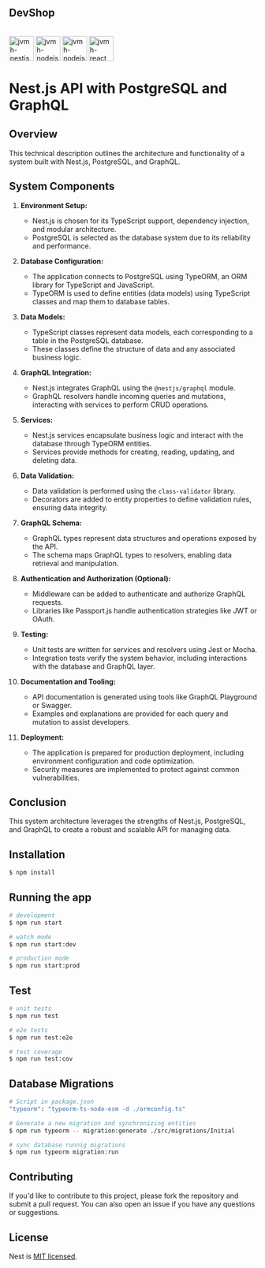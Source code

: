 ## DevShop
<div style="display: inline_block"><br/>
<img align="center" alt="jvmh-nestjs" height="50" width="50" src="https://cdn.jsdelivr.net/gh/devicons/devicon@latest/icons/nestjs/nestjs-original.svg"" />
 <img align="center" alt="jvmh-nodejs" height="50" width="50" src="https://cdn.jsdelivr.net/gh/devicons/devicon/icons/nodejs/nodejs-plain.svg" />
<img align="center" alt="jvmh-nodejs" height="50" width="50" src="https://cdn.jsdelivr.net/gh/devicons/devicon/icons/graphql/graphql-plain.svg" />
<img align="center" alt="jvmh-react" height="50" width="50" src="https://cdn.jsdelivr.net/gh/devicons/devicon/icons/docker/docker-original-wordmark.svg"  />

</div>


 # Nest.js API with PostgreSQL and GraphQL

## Overview

This technical description outlines the architecture and functionality of a system built with Nest.js, PostgreSQL, and GraphQL.

## System Components

1. **Environment Setup:**
   - Nest.js is chosen for its TypeScript support, dependency injection, and modular architecture.
   - PostgreSQL is selected as the database system due to its reliability and performance.

2. **Database Configuration:**
   - The application connects to PostgreSQL using TypeORM, an ORM library for TypeScript and JavaScript.
   - TypeORM is used to define entities (data models) using TypeScript classes and map them to database tables.

3. **Data Models:**
   - TypeScript classes represent data models, each corresponding to a table in the PostgreSQL database.
   - These classes define the structure of data and any associated business logic.

4. **GraphQL Integration:**
   - Nest.js integrates GraphQL using the `@nestjs/graphql` module.
   - GraphQL resolvers handle incoming queries and mutations, interacting with services to perform CRUD operations.

5. **Services:**
   - Nest.js services encapsulate business logic and interact with the database through TypeORM entities.
   - Services provide methods for creating, reading, updating, and deleting data.

6. **Data Validation:**
   - Data validation is performed using the `class-validator` library.
   - Decorators are added to entity properties to define validation rules, ensuring data integrity.

7. **GraphQL Schema:**
   - GraphQL types represent data structures and operations exposed by the API.
   - The schema maps GraphQL types to resolvers, enabling data retrieval and manipulation.

8. **Authentication and Authorization (Optional):**
   - Middleware can be added to authenticate and authorize GraphQL requests.
   - Libraries like Passport.js handle authentication strategies like JWT or OAuth.

9. **Testing:**
   - Unit tests are written for services and resolvers using Jest or Mocha.
   - Integration tests verify the system behavior, including interactions with the database and GraphQL layer.

10. **Documentation and Tooling:**
    - API documentation is generated using tools like GraphQL Playground or Swagger.
    - Examples and explanations are provided for each query and mutation to assist developers.

11. **Deployment:**
    - The application is prepared for production deployment, including environment configuration and code optimization.
    - Security measures are implemented to protect against common vulnerabilities.

## Conclusion

This system architecture leverages the strengths of Nest.js, PostgreSQL, and GraphQL to create a robust and scalable API for managing data.



## Installation

```bash
$ npm install
```

## Running the app

```bash
# development
$ npm run start

# watch mode
$ npm run start:dev

# production mode
$ npm run start:prod
```

## Test

```bash
# unit tests
$ npm run test

# e2e tests
$ npm run test:e2e

# test coverage
$ npm run test:cov
```

## Database Migrations
```bash
# Script in package.json
"typeorm": "typeorm-ts-node-esm -d ./ormconfig.ts"

# Generate a new migration and synchronizing entities
$ npm run typeorm -- migration:generate ./src/migrations/Initial

# sync database runnig migrations
$ npm run typeorm migration:run


```
## Contributing

If you'd like to contribute to this project, please fork the repository and submit a pull request. You can also open an issue if you have any questions or suggestions.



## License

Nest is [MIT licensed](LICENSE).
